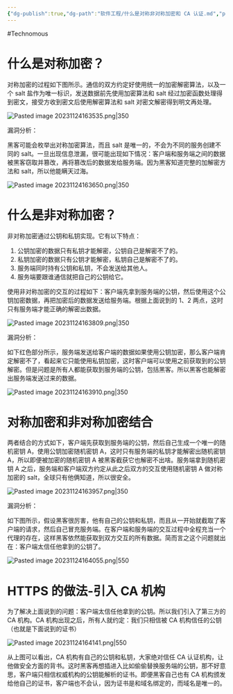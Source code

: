 ```yaml
---
{"dg-publish":true,"dg-path":"软件工程/什么是对称非对称加密和 CA 认证.md","permalink":"/软件工程/什么是对称非对称加密和 CA 认证/","created":"2023-11-24T16:33:36.000+08:00","updated":"2025-06-30T18:53:30.000+08:00"}
---
```


#Technomous

# 什么是对称加密？

对称加密的过程如下图所示。通信的双方约定好使用统一的加密解密算法，以及一个 salt 盐作为唯一标识，发送数据前先使用加密算法和 salt 经过加密函数处理得到密文，接受方收到密文后使用解密算法和 salt 对密文解密得到明文再处理。

![Pasted image 20231124163535.png|350](/img/user/0.Asset/resource/Pasted%20image%2020231124163535.png)

漏洞分析：

黑客可能会枚举出对称加密算法，而且 salt 是唯一的，不会为不同的服务创建不同的 salt。一旦出现信息泄漏，很可能出现如下情况：客户端和服务端之间的数据被黑客窃取并篡改，再将篡改后的数据发给服务端。因为黑客知道完整的加解密方法和 salt，所以他能瞒天过海。

![Pasted image 20231124163650.png|350](/img/user/0.Asset/resource/Pasted%20image%2020231124163650.png)

# 什么是非对称加密？

非对称加密通过公钥和私钥实现。它有以下特点：

1. 公钥加密的数据只有私钥才能解密，公钥自己是解密不了的。
2. 私钥加密的数据只有公钥才能解密，私钥自己是解密不了的。
3. 服务端同时持有公钥和私钥，不会发送给其他人。
4. 服务端要跟谁通信就把自己的公钥给它。

使用非对称加密的交互的过程如下：客户端先拿到服务端的公钥，然后使用这个公钥加密数据，再把加密后的数据发送给服务端。根据上面说到的 1、2 两点，这时只有服务端才能正确的解密出数据。

![Pasted image 20231124163809.png|350](/img/user/0.Asset/resource/Pasted%20image%2020231124163809.png)

漏洞分析：

如下红色部分所示，服务端发送给客户端的数据如果使用公钥加密，那么客户端肯定解密不了，看起来它只能使用私钥加密，这时客户端可以使用之前获取到的公钥解密。但是问题是所有人都能获取到服务端的公钥，包括黑客。所以黑客也能解密出服务端发送过来的数据。

![Pasted image 20231124163910.png|350](/img/user/0.Asset/resource/Pasted%20image%2020231124163910.png)

# 对称加密和非对称加密结合

两者结合的方式如下，客户端先获取到服务端的公钥，然后自己生成一个唯一的随机密钥 A，使用公钥加密随机密钥 A，这时只有服务端的私钥才能解密出随机密钥 A，所以即便被加密的随机密钥 A 被黑客截获它也解密不出啥。服务端拿到随机密钥 A 之后，服务端和客户端双方约定从此之后双方的交互使用随机密钥 A 做对称加密的 salt，全球只有他俩知道，所以很安全。

![Pasted image 20231124163957.png|350](/img/user/0.Asset/resource/Pasted%20image%2020231124163957.png)

漏洞分析：

如下图所示，假设黑客很厉害，他有自己的公钥和私钥，而且从一开始就截取了客户端的请求，然后自己冒充服务端。在客户端和服务端的交互过程中全程充当一个代理的存在，这样黑客依然能获取到双方交互的所有数据。简而言之这个问题就出在：客户端太信任他拿到的公钥了。

![Pasted image 20231124164055.png|550](/img/user/0.Asset/resource/Pasted%20image%2020231124164055.png)

# HTTPS 的做法-引入 CA 机构

为了解决上面说到的问题：客户端太信任他拿到的公钥。所以我们引入了第三方的 CA 机构。CA 机构出现之后，所有人就约定：我们只相信被 CA 机构信任的公钥（也就是下面说到的证书）

![Pasted image 20231124164141.png|550](/img/user/0.Asset/resource/Pasted%20image%2020231124164141.png)

从上图可以看出，CA 机构有自己的公钥和私钥，大家绝对信任 CA 认证机构，让他做安全方面的背书。这时黑客再想插进入比如偷偷替换服务端的公钥，那不好意思，客户端只相信权威机构的公钥能解析的证书。即便黑客自己也有 CA 机构颁发给他自己的证书，客户端也不会认，因为证书是和域名绑定的，而域名是唯一的。